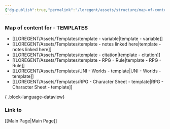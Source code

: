```yaml
---
{"dg-publish":true,"permalink":"/loregent/assets/structure/map-of-content/moc-templates/"}
---
```


### Map of content for - TEMPLATES

- [[LOREGENT/Assets/Templates/template - variable\|template - variable]]
- [[LOREGENT/Assets/Templates/template - notes linked here\|template - notes linked here]]
- [[LOREGENT/Assets/Templates/template - citation\|template - citation]]
- [[LOREGENT/Assets/Templates/template - RPG - Rule\|template - RPG - Rule]]
- [[LOREGENT/Assets/Templates/UNI - Worlds - template\|UNI - Worlds - template]]
- [[LOREGENT/Assets/Templates/RPG - Character Sheet - template\|RPG - Character Sheet - template]]

{ .block-language-dataview}

### Link to
[[Main Page\|Main Page]]